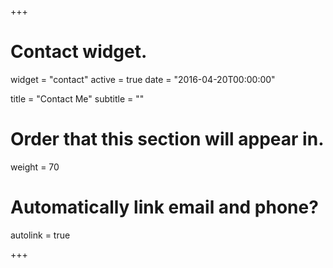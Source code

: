 +++
# Contact widget.
widget = "contact"
active = true
date = "2016-04-20T00:00:00"

title = "Contact Me"
subtitle = ""

# Order that this section will appear in.
weight = 70

# Automatically link email and phone?
autolink = true

+++

